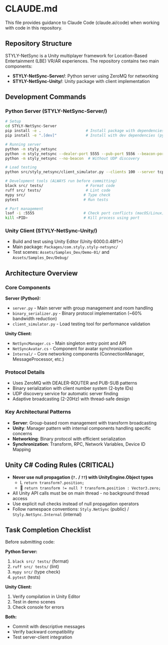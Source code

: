 # CLAUDE.md

This file provides guidance to Claude Code (claude.ai/code) when working with code in this repository.

## Repository Structure

STYLY-NetSync is a Unity multiplayer framework for Location-Based Entertainment (LBE) VR/AR experiences. The repository contains two main components:

- **STYLY-NetSync-Server/**: Python server using ZeroMQ for networking
- **STYLY-NetSync-Unity/**: Unity package with client implementation

## Development Commands

### Python Server (STYLY-NetSync-Server/)

```bash
# Setup
cd STYLY-NetSync-Server
pip install -e .                    # Install package with dependencies (pyzmq>=26.0.0)
pip install -e ".[dev]"             # Install with dev dependencies (pytest, black, ruff, mypy)

# Running server
python -m styly_netsync
python -m styly_netsync --dealer-port 5555 --pub-port 5556 --beacon-port 9999
python -m styly_netsync --no-beacon  # Without UDP discovery

# Load testing
python src/styly_netsync/client_simulator.py --clients 100 --server tcp://localhost

# Development tools (ALWAYS run before committing)
black src/ tests/                   # Format code
ruff src/ tests/                    # Lint code  
mypy src/                          # Type check
pytest                             # Run tests

# Port management
lsof -i :5555                      # Check port conflicts (macOS/Linux)
kill <PID>                         # Kill process using port
```

### Unity Client (STYLY-NetSync-Unity/)

- Build and test using Unity Editor (Unity 6000.0.48f1+)
- Main package: `Packages/com.styly.styly-netsync/`
- Test scenes: `Assets/Samples_Dev/Demo-01/` and `Assets/Samples_Dev/Debug/`

## Architecture Overview

### Core Components

**Server (Python):**
- `server.py` - Main server with group management and room handling
- `binary_serializer.py` - Binary protocol implementation (~60% bandwidth reduction)
- `client_simulator.py` - Load testing tool for performance validation

**Unity Client:**
- `NetSyncManager.cs` - Main singleton entry point and API
- `NetSyncAvatar.cs` - Component for avatar synchronization
- `Internal/` - Core networking components (ConnectionManager, MessageProcessor, etc.)

### Protocol Details

- Uses ZeroMQ with DEALER-ROUTER and PUB-SUB patterns
- Binary serialization with client number system (2-byte IDs)
- UDP discovery service for automatic server finding
- Adaptive broadcasting (2-20Hz) with thread-safe design

### Key Architectural Patterns

- **Server**: Group-based room management with transform broadcasting
- **Unity**: Manager pattern with internal components handling specific concerns
- **Networking**: Binary protocol with efficient serialization
- **Synchronization**: Transform, RPC, Network Variables, Device ID Mapping

## Unity C# Coding Rules (CRITICAL)

- **Never use null propagation (`?.` / `??`) with UnityEngine.Object types**
  - L `return transform?.position;`
  -  `return transform != null ? transform.position : Vector3.zero;`
- All Unity API calls must be on main thread - no background thread access
- Use explicit null checks instead of null propagation operators
- Follow namespace conventions: `Styly.NetSync` (public) / `Styly.NetSync.Internal` (internal)

## Task Completion Checklist

Before submitting code:

**Python Server:**
1. `black src/ tests/` (format)
2. `ruff src/ tests/` (lint)
3. `mypy src/` (type check)
4. `pytest` (tests)

**Unity Client:**
1. Verify compilation in Unity Editor
2. Test in demo scenes
3. Check console for errors

**Both:**
- Commit with descriptive messages
- Verify backward compatibility
- Test server-client integration